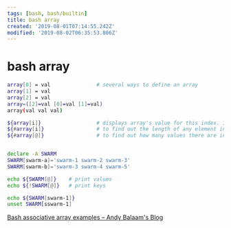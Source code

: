 ```yaml
---
tags: [bash, bash/builtin]
title: bash array
created: '2019-08-01T07:14:55.242Z'
modified: '2019-08-02T06:35:53.806Z'
---
```


# bash array

```sh
array[0] = val               # several ways to define an array
array[1] = val
array[2] = val
array=([2]=val [0]=val [1]=val)
array(val val val)

${array[i]}                  # displays array's value for this index. If no index is supplied, array element 0 is assumed
${#array[i]}                 # to find out the length of any element in the array
${#array[@]}                 # to find out how many values there are in the array


declare -A SWARM
SWARM[swarm-a]='swarm-1 swarm-2 swarm-3'
SWARM[swarm-b]='swarm-3 swarm-4 swarm-5'

echo ${SWARM[@]}    # print values
echo ${!SWARM[@]}   # print keys

echo ${SWARM[swarm-1]}
unset SWARM[sswarm-1]
```
[Bash associative array examples – Andy Balaam's Blog](https://www.artificialworlds.net/blog/2012/10/17/bash-associative-array-examples/)
